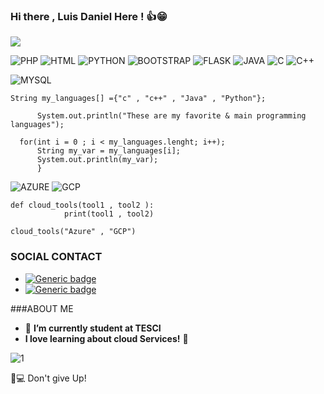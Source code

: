 ### Hi there  , Luis Daniel Here  ! 👍😁
![](https://media3.giphy.com/media/DBW3BniaWrFo4/giphy.gif)

![PHP](https://img.shields.io/badge/PHP-777BB4?style=for-the-badge&logo=php&logoColor=white)
![HTML](https://img.shields.io/badge/HTML-239120?style=for-the-badge&logo=html5&logoColor=white)
![PYTHON](https://img.shields.io/badge/Python-14354C?style=for-the-badge&logo=python&logoColor=white)
![BOOTSTRAP](https://img.shields.io/badge/Bootstrap-563D7C?style=for-the-badge&logo=bootstrap&logoColor=white)
![FLASK](https://img.shields.io/badge/Flask-000000?style=for-the-badge&logo=flask&logoColor=white)
![JAVA](https://img.shields.io/badge/Java-ED8B00?style=for-the-badge&logo=java&logoColor=white)
![C](https://img.shields.io/badge/C-00599C?style=for-the-badge&logo=c&logoColor=white)
![C++](https://img.shields.io/badge/C%2B%2B-00599C?style=for-the-badge&logo=c%2B%2B&logoColor=white)


![MYSQL](https://img.shields.io/badge/MySQL-00000F?style=for-the-badge&logo=mysql&logoColor=white)

````
String my_languages[] ={"c" , "c++" , "Java" , "Python"};

      System.out.println("These are my favorite & main programming languages");

  for(int i = 0 ; i < my_languages.lenght; i++);
      String my_var = my_languages[i];
      System.out.println(my_var);
      }
`````
![AZURE](https://img.shields.io/badge/Microsoft_Azure-0089D6?style=for-the-badge&logo=microsoft-azure&logoColor=white)
![GCP](https://img.shields.io/badge/Google_Cloud-4285F4?style=for-the-badge&logo=google-cloud&logoColor=white)

````
def cloud_tools(tool1 , tool2 ):
            print(tool1 , tool2)
                
cloud_tools("Azure" , "GCP")

`````

### SOCIAL CONTACT 
- [![Generic badge](https://img.shields.io/badge/Twitter-@DaniDaniel1245-Blue.svg)](https://twitter.com/DaniDaniel1245)
- [![Generic badge](https://img.shields.io/badge/LinkedIn-Blue.svg)](https://www.linkedin.com/in/luis-daniel-hern%C3%A1ndez-guevara-2b78ab206/)

 ###ABOUT ME 

- 🔭 **I’m currently student at TESCI**
- **I love learning about cloud Services!** 💭 

![1](https://github-readme-stats.vercel.app/api/top-langs/?username=ddaniuwu&theme=blue-green)


📕💻 Don't give Up!
